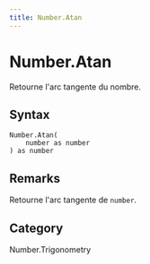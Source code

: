 ```yaml
---
title: Number.Atan
---
```


# Number.Atan


Retourne l&#39;arc tangente du nombre.


## Syntax

```powerquery
Number.Atan(
    number as number
) as number
```


## Remarks

Retourne l'arc tangente de <code>number</code>.



## Category
Number.Trigonometry
